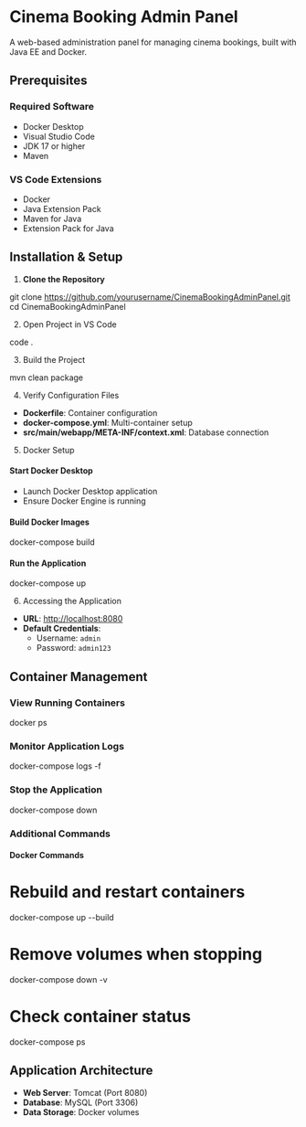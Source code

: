 # Cinema Booking Admin Panel

A web-based administration panel for managing cinema bookings, built with Java EE and Docker.

## Prerequisites

### Required Software
- Docker Desktop
- Visual Studio Code
- JDK 17 or higher
- Maven

### VS Code Extensions
- Docker
- Java Extension Pack
- Maven for Java
- Extension Pack for Java

## Installation & Setup

1. **Clone the Repository**

git clone https://github.com/yourusername/CinemaBookingAdminPanel.git
cd CinemaBookingAdminPanel


2. Open Project in VS Code

code .


3. Build the Project

mvn clean package


4. Verify Configuration Files
- **Dockerfile**: Container configuration
- **docker-compose.yml**: Multi-container setup
- **src/main/webapp/META-INF/context.xml**: Database connection

5. Docker Setup

#### Start Docker Desktop
- Launch Docker Desktop application
- Ensure Docker Engine is running

#### Build Docker Images

docker-compose build


#### Run the Application

docker-compose up


6. Accessing the Application
- **URL**: [http://localhost:8080](http://localhost:8080)
- **Default Credentials**:
  - Username: `admin`
  - Password: `admin123`

## Container Management

### View Running Containers

docker ps


### Monitor Application Logs

docker-compose logs -f


### Stop the Application

docker-compose down


### Additional Commands

#### Docker Commands

# Rebuild and restart containers
docker-compose up --build

# Remove volumes when stopping
docker-compose down -v

# Check container status
docker-compose ps


## Application Architecture

- **Web Server**: Tomcat (Port 8080)
- **Database**: MySQL (Port 3306)
- **Data Storage**: Docker volumes
